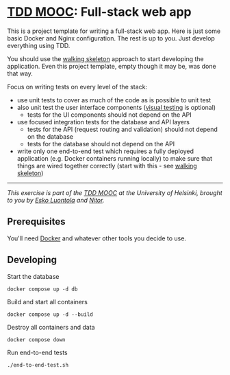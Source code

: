 # [TDD MOOC](https://tdd.mooc.fi): Full-stack web app

This is a project template for writing a full-stack web app. Here is just some basic Docker and Nginx configuration. The
rest is up to you. Just develop everything using TDD.

You should use the [walking skeleton](https://tdd.mooc.fi/5-advanced#walking-skeleton) approach to start developing the
application. Even this project template, empty though it may be, was done that way.

Focus on writing tests on every level of the stack:

- use unit tests to cover as much of the code as is possible to unit test
- also unit test the user interface components ([visual testing](https://tdd.mooc.fi/3-challenges#visual-testing) is
  optional)
  - tests for the UI components should not depend on the API
- use focused integration tests for the database and API layers
  - tests for the API (request routing and validation) should not depend on the database
  - tests for the database should not depend on the API
- write only one end-to-end test which requires a fully deployed application (e.g. Docker containers running locally) to
  make sure that things are wired together correctly (start with this -
  see [walking skeleton](https://tdd.mooc.fi/5-advanced#walking-skeleton))

---

_This exercise is part of the [TDD MOOC](https://tdd.mooc.fi) at the University of Helsinki, brought to you
by [Esko Luontola](https://twitter.com/EskoLuontola) and [Nitor](https://nitor.com/)._

## Prerequisites

You'll need [Docker](https://www.docker.com/) and whatever other tools you decide to use.

## Developing

Start the database

    docker compose up -d db

Build and start all containers

    docker compose up -d --build

Destroy all containers and data

    docker compose down

Run end-to-end tests

    ./end-to-end-test.sh
